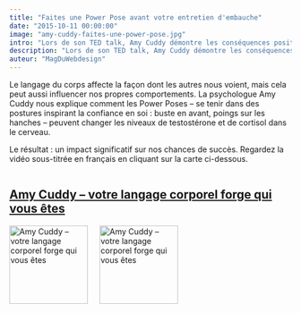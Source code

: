 ```yaml
---
title: "Faites une Power Pose avant votre entretien d'embauche"
date: "2015-10-11 00:00:00"
image: "amy-cuddy-faites-une-power-pose.jpg"
intro: "Lors de son TED talk, Amy Cuddy démontre les conséquences positives que peut avoir une pause de 2 minutes sur notre comportement. La Power Pose peut être une puissante alliée pour votre prochain entretien d'embauche."
description: "Lors de son TED talk, Amy Cuddy démontre les conséquences positives que peut avoir une pause de 2 minutes sur notre comportements"
auteur: "MagDuWebdesign"
---
```

Le langage du corps affecte la façon dont les autres nous voient, mais cela peut aussi influencer nos propres comportements. La psychologue Amy Cuddy nous explique comment les Power Poses &ndash; se tenir dans des postures inspirant la confiance en soi : buste en avant, poings sur les hanches &ndash; peuvent changer les niveaux de testostérone et de cortisol dans le cerveau.

Le résultat : un impact significatif sur nos chances de succès. Regardez la vidéo sous-titrée en français en cliquant sur la carte ci-dessous.

<div class="section-carte-index-panel">
  <a href="https://www.ted.com/talks/amy_cuddy_your_body_language_shapes_who_you_are?language=fr" title="Amy Cuddy &ndash; votre langage corporel forge qui vous êtes" target="_blank" rel="nofollow">
    <article class="carte-article-secondaire">
      <div class="row collapse">
        <div class="small-9 columns">
          <h1 class="carte-article-secondaire-post-title">Amy Cuddy &ndash; votre langage corporel forge qui vous êtes</h1>
        </div>
        <div class="small-3 columns">
          <img class="right" data-interchange="[https://s3-eu-west-1.amazonaws.com/mdw-images/xsmall/amy-cuddy-faites-une-power-pose.jpg, (default)],
          [https://s3-eu-west-1.amazonaws.com/mdw-images/xsmall/amy-cuddy-faites-une-power-pose.jpg, (small)],
          [https://s3-eu-west-1.amazonaws.com/mdw-images/lsmall/amy-cuddy-faites-une-power-pose.jpg, (smallretina)],
          [https://s3-eu-west-1.amazonaws.com/mdw-images/xsmall/amy-cuddy-faites-une-power-pose.jpg, (medium)],
          [https://s3-eu-west-1.amazonaws.com/mdw-images/lsmall/amy-cuddy-faites-une-power-pose.jpg, (mediumretina)],
          [https://s3-eu-west-1.amazonaws.com/mdw-images/xsmall/amy-cuddy-faites-une-power-pose.jpg, (large)],
          [https://s3-eu-west-1.amazonaws.com/mdw-images/lsmall/amy-cuddy-faites-une-power-pose.jpg, (largeretina)]" alt="Amy Cuddy &ndash; votre langage corporel forge qui vous êtes" width="140" height="auto">
          <noscript><img class="right" src="https://s3-eu-west-1.amazonaws.com/mdw-images/xsmall/amy-cuddy-faites-une-power-pose.jpg" alt="Amy Cuddy &ndash; votre langage corporel forge qui vous êtes" width="140" height="auto" /></noscript>
        </div>
      </div>
    </article>
  </a>
</div>
